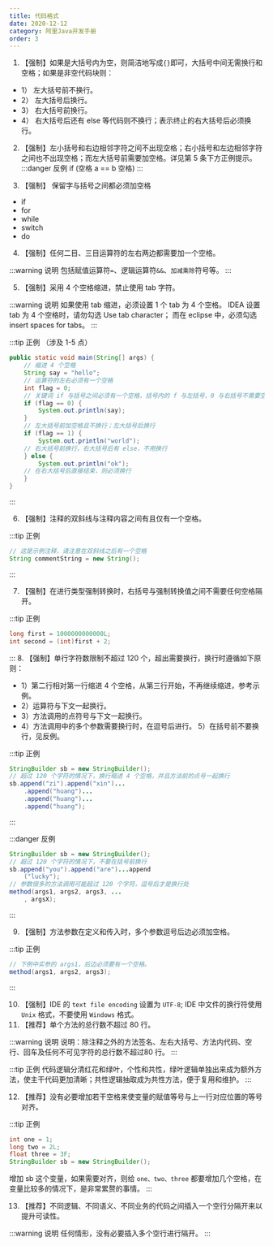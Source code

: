 ```yaml
---
title: 代码格式
date: 2020-12-12
category: 阿里Java开发手册
order: 3
---
```


1. 【强制】如果是大括号内为空，则简洁地写成`{}`即可，大括号中间无需换行和空格；如果是非空代码块则： 
- 1） 左大括号前不换行。
- 2） 左大括号后换行。
- 3） 右大括号前换行。
- 4） 右大括号后还有 else 等代码则不换行；表示终止的右大括号后必须换行。
2. 【强制】左小括号和右边相邻字符之间不出现空格；右小括号和左边相邻字符之间也不出现空格；而左大括号前需要加空格。详见第 5 条下方正例提示。
:::danger 反例
if (空格 a == b 空格)
:::

3. 【强制】
保留字与括号之间都必须加空格
- if
- for
- while
- switch
- do

4. 【强制】任何二目、三目运算符的左右两边都需要加一个空格。

:::warning 说明
包括赋值运算符`=`、逻辑运算符`&&`、`加减乘除`符号等。
:::

5. 【强制】采用 4 个空格缩进，禁止使用 tab 字符。

:::warning 说明
如果使用 tab 缩进，必须设置 1 个 tab 为 4 个空格。
IDEA 设置 tab 为 4 个空格时，请勿勾选 Use tab character；
而在 eclipse 中，必须勾选 insert spaces for tabs。
:::

:::tip 正例
 （涉及 1-5 点）
```java
public static void main(String[] args) {
    // 缩进 4 个空格
    String say = "hello";
    // 运算符的左右必须有一个空格
    int flag = 0;
    // 关键词 if 与括号之间必须有一个空格，括号内的 f 与左括号，0 与右括号不需要空格
    if (flag == 0) {
        System.out.println(say);
    }
    // 左大括号前加空格且不换行；左大括号后换行
    if (flag == 1) {
        System.out.println("world");
    // 右大括号前换行，右大括号后有 else，不用换行
    } else {
        System.out.println("ok");
    // 在右大括号后直接结束，则必须换行
    } 
}
```
:::

6. 【强制】注释的双斜线与注释内容之间有且仅有一个空格。

:::tip 正例
```java
// 这是示例注释，请注意在双斜线之后有一个空格
String commentString = new String();
```
:::

7. 【强制】在进行类型强制转换时，右括号与强制转换值之间不需要任何空格隔开。

:::tip 正例
```java
long first = 1000000000000L;
int second = (int)first + 2;
```
:::
8. 【强制】单行字符数限制不超过 120 个，超出需要换行，换行时遵循如下原则：

- 1）第二行相对第一行缩进 4 个空格，从第三行开始，不再继续缩进，参考示例。
- 2）运算符与下文一起换行。
- 3）方法调用的点符号与下文一起换行。
- 4）方法调用中的多个参数需要换行时，在逗号后进行。 5）在括号前不要换行，见反例。

:::tip 正例
```java
StringBuilder sb = new StringBuilder();
// 超过 120 个字符的情况下，换行缩进 4 个空格，并且方法前的点号一起换行
sb.append("zi").append("xin")...
    .append("huang")...
    .append("huang")...
    .append("huang");
```
:::

:::danger 反例
```java
StringBuilder sb = new StringBuilder();
// 超过 120 个字符的情况下，不要在括号前换行
sb.append("you").append("are")...append
    ("lucky");
// 参数很多的方法调用可能超过 120 个字符，逗号后才是换行处
method(args1, args2, args3, ...
    , argsX);
```
:::

9. 【强制】方法参数在定义和传入时，多个参数逗号后边必须加空格。

:::tip 正例
```java
// 下例中实参的 args1，后边必须要有一个空格。
method(args1, args2, args3); 
```
:::

10. 【强制】IDE 的 `text file encoding` 设置为 `UTF-8`; IDE 中文件的换行符使用 `Unix` 格式，不要使用 `Windows` 格式。
11. 【推荐】单个方法的总行数不超过 80 行。

:::warning 说明
说明：除注释之外的方法签名、左右大括号、方法内代码、空行、回车及任何不可见字符的总行数不超过80 行。
:::

:::tip 正例
代码逻辑分清红花和绿叶，个性和共性，绿叶逻辑单独出来成为额外方法，使主干代码更加清晰；共性逻辑抽取成为共性方法，便于复用和维护。
:::

12. 【推荐】没有必要增加若干空格来使变量的赋值等号与上一行对应位置的等号对齐。

:::tip 正例
```java
int one = 1;
long two = 2L;
float three = 3F;
StringBuilder sb = new StringBuilder();
```
增加 sb 这个变量，如果需要对齐，则给 `one、two、three` 都要增加几个空格，在变量比较多的情况下，是非常累赘的事情。
:::

13. 【推荐】不同逻辑、不同语义、不同业务的代码之间插入一个空行分隔开来以提升可读性。

:::warning 说明
任何情形，没有必要插入多个空行进行隔开。
:::